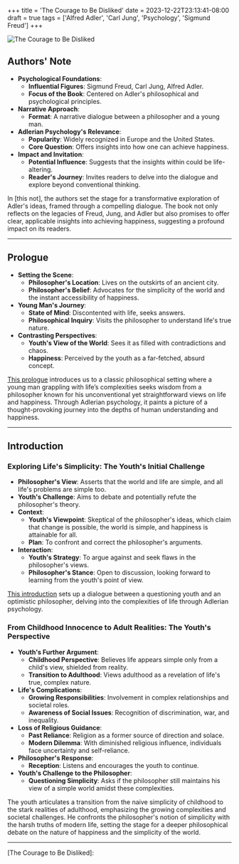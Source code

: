 +++
title = 'The Courage to Be Disliked'
date = 2023-12-22T23:13:41-08:00
draft = true
tags = ['Alfred Adler', 'Carl Jung', 'Psychology', 'Sigmund Freud']
+++

![The Courage to Be Disliked](https://github.com/gaviral/avi/blob/main/assets/images/the_courage_to_be_disliked.jpg?raw=true)

## Authors' Note

<!-- Sigmund Freud, Carl Jung, and Alfred Adler are all giants in the world of psychology. This book is a distillation of Adler’s philosophical and psychological ideas and teachings, taking the form of a narrative dialogue between a philosopher and a young man.
Adlerian psychology enjoys a broad base of support in Europe and the United States, and presents simple and straightforward answers to the philosophical question: How can one be happy? Adlerian psychology might hold the key. Reading this book could change your life. Now, let us accompany the young man and venture beyond the “door.” -->

- **Psychological Foundations**:
    - **Influential Figures**: Sigmund Freud, Carl Jung, Alfred Adler.
    - **Focus of the Book**: Centered on Adler's philosophical and psychological principles.
- **Narrative Approach**:
    - **Format**: A narrative dialogue between a philosopher and a young man.
- **Adlerian Psychology's Relevance**:
    - **Popularity**: Widely recognized in Europe and the United States.
    - **Core Question**: Offers insights into how one can achieve happiness.
- **Impact and Invitation**:
    - **Potential Influence**: Suggests that the insights within could be life-altering.
    - **Reader's Journey**: Invites readers to delve into the dialogue and explore beyond conventional thinking.

In [this not], the authors set the stage for a transformative exploration of Adler's ideas, framed through a compelling dialogue. The book not only reflects on the legacies of Freud, Jung, and Adler but also promises to offer clear, applicable insights into achieving happiness, suggesting a profound impact on its readers.

---

## Prologue

<!-- On the outskirts of the thousand-year-old city lived a philosopher who taught that the world was simple and that happiness was within the reach of every man, instantly. A young man who was dissatisfied with life went to visit this philosopher to get to the heart of the matter. This youth found the world a chaotic mass of contradictions and, in his anxious eyes, any notion of happiness was completely absurd. -->

- **Setting the Scene**:
    - **Philosopher's Location**: Lives on the outskirts of an ancient city.
    - **Philosopher's Belief**: Advocates for the simplicity of the world and the instant accessibility of happiness.
- **Young Man's Journey**:
    - **State of Mind**: Discontented with life, seeks answers.
    - **Philosophical Inquiry**: Visits the philosopher to understand life's true nature.
- **Contrasting Perspectives**:
    - **Youth's View of the World**: Sees it as filled with contradictions and chaos.
    - **Happiness**: Perceived by the youth as a far-fetched, absurd concept.

[This prologue] introduces us to a classic philosophical setting where a young man grappling with life’s complexities seeks wisdom from a philosopher known for his unconventional yet straightforward views on life and happiness. Through Adlerian psychology, it paints a picture of a thought-provoking journey into the depths of human understanding and happiness.

---

## Introduction

### Exploring Life's Simplicity: The Youth's Initial Challenge

<!--
YOUTH: I want to ask you once again; you do believe that the world is, in all ways, a simple place?
PHILOSOPHER: Yes, this world is astonishingly simple and life itself is, too. YOUTH: So, is this your idealistic argument or is it a workable theory? What I
mean is, are you saying that any issues you or I face in life are simple too?
PHILOSOPHER: Yes, of course.
YOUTH: Alright then, but let me explain why I have come to visit you today. Firstly, I want to debate this with you until I am satisfied, and then, if possible, I want to get you to retract this theory.
PHILOSOPHER: Ha-ha.
YOUTH: Because I have heard all about your reputation. The word is that there is an eccentric philosopher living here whose teachings and arguments are hard to ignore, namely, that people can change, that the world is simple and that everyone can be happy. That is the sort of thing I have heard, but I and that view totally unacceptable, so I wanted to confirm things for myself. If I nd anything you say completely off, I will point it out and then correct you . . . But will you find that annoying?
PHILOSOPHER: No, I would welcome the opportunity. I have been hoping to hear from a young person just like you and to learn as much as possible from what you can tell me.
-->

- **Philosopher's View**: Asserts that the world and life are simple, and all life's problems are simple too.
- **Youth's Challenge**: Aims to debate and potentially refute the philosopher's theory.
- **Context**:
    - **Youth's Viewpoint**: Skeptical of the philosopher's ideas, which claim that change is possible, the world is simple, and happiness is attainable for all.
    - **Plan**: To confront and correct the philosopher's arguments.
- **Interaction**:
    - **Youth's Strategy**: To argue against and seek flaws in the philosopher's views.
    - **Philosopher's Stance**: Open to discussion, looking forward to learning from the youth's point of view.

[This introduction] sets up a dialogue between a questioning youth and an optimistic philosopher, delving into the complexities of life through Adlerian psychology.

### From Childhood Innocence to Adult Realities: The Youth's Perspective

<!-- 
YOUTH: Thanks. I do not intend to dismiss you out of hand. I will take your views into consideration and then look at the possibilities that present themselves. ‘The world is simple and life is simple, too’—if there is anything in this thesis that might contain truth, it would be life from a child’s point of view. Children do not have any obvious duties, like paying taxes or going to work. They are protected by their parents and society, and can spend days free from care. They can imagine a future that goes on forever and do whatever they want. They don’t have to see grim reality—they are blindfolded. So, to them the world must have a simple form. However, as a child matures to adulthood the world reveals its true nature. Very shortly, the child will know how things really are and what he is really allowed to do. His opinion will alter and all he will see is impossibility. His romantic view will end and be replaced by cruel realism.
PHILOSOPHER: I see. That is an interesting view.
YOUTH: That’s not all. Once grown up, the child will get entangled in all kinds of complicated relationships with people and have all kinds of responsibilities thrust upon him. That is how life will be, both at work and at home, and in any role he assumes in public life. It goes without saying that he will become aware of the various issues in society that he couldn’t understand as a child, including discrimination, war, and inequality, and he will not be able to ignore them. Am I wrong?
PHILOSOPHER: It sounds fine to me. Please continue.
YOUTH: Well, if we were still living at a time when religion held sway, salvation might be an option because the teachings of the divine were everything to us. All we had to do was obey them and consequently have little to think about. But religion has lost its power and now there is no real belief in God. With nothing to rely on, everyone is filled with anxiety and doubt. Everyone is living for themselves. That is how society is today, so please tell me—given these realities and in the light of what I have said—can you still say the world is simple?
 -->

- **Youth's Further Argument**:
    - **Childhood Perspective**: Believes life appears simple only from a child's view, shielded from reality.
    - **Transition to Adulthood**: Views adulthood as a revelation of life's true, complex nature.
- **Life's Complications**:
    - **Growing Responsibilities**: Involvement in complex relationships and societal roles.
    - **Awareness of Social Issues**: Recognition of discrimination, war, and inequality.
- **Loss of Religious Guidance**:
    - **Past Reliance**: Religion as a former source of direction and solace.
    - **Modern Dilemma**: With diminished religious influence, individuals face uncertainty and self-reliance.
- **Philosopher's Response**:
    - **Reception**: Listens and encourages the youth to continue.
- **Youth's Challenge to the Philosopher**:
    - **Questioning Simplicity**: Asks if the philosopher still maintains his view of a simple world amidst these complexities.

The youth articulates a transition from the naive simplicity of childhood to the stark realities of adulthood, emphasizing the growing complexities and societal challenges. He confronts the philosopher's notion of simplicity with the harsh truths of modern life, setting the stage for a deeper philosophical debate on the nature of happiness and the simplicity of the world.

---

[//]: # (Link References)

[The Courage to Be Disliked]: 

[This note]: https://archive.org/details/the-courage-to-be-disliked-how-to-change-your-life-and-achieve-real-happiness/page/n7/mode/1up
[This prologue]: https://archive.org/details/the-courage-to-be-disliked-how-to-change-your-life-and-achieve-real-happiness/page/n8/mode/1up
[This introduction]: https://archive.org/details/the-courage-to-be-disliked-how-to-change-your-life-and-achieve-real-happiness/page/n9/mode/1up
